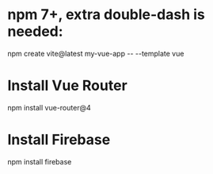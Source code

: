 # npm 7+, extra double-dash is needed:
npm create vite@latest my-vue-app -- --template vue

# Install Vue Router
npm install vue-router@4

# Install Firebase
npm install firebase


